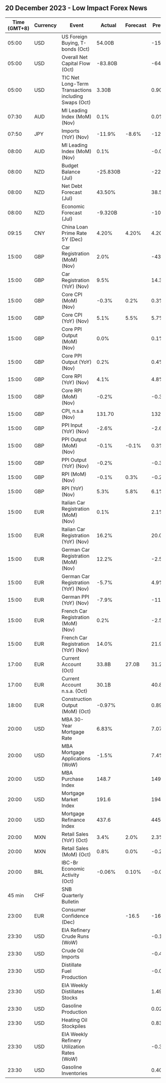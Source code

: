 ## 20 December 2023 - Low Impact Forex News

| Time (GMT+8) | Currency | Event | Actual | Forecast | Previous |
|------|----------|-------|--------|----------|----------|
| 05:00 | USD | US Foreign Buying, T-bonds (Oct) | 54.00B |  | -15.50B |
| 05:00 | USD | Overall Net Capital Flow (Oct) | -83.80B |  | -64.80B |
| 05:00 | USD | TIC Net Long-Term Transactions including Swaps (Oct) | 3.30B |  | 0.90B |
| 07:30 | AUD | MI Leading Index (MoM) (Nov) | 0.1% |  | 0.0% |
| 07:50 | JPY | Imports (YoY) (Nov) | -11.9% | -8.6% | -12.5% |
| 08:00 | AUD | MI Leading Index (MoM) (Nov) | 0.1% |  | -0.0% |
| 08:00 | NZD | Budget Balance (Jul) | -25.830B |  | -22.430B |
| 08:00 | NZD | Net Debt Forecast (Jul) | 43.50% |  | 38.50% |
| 08:00 | NZD | Economic Forecast (Jul) | -9.320B |  | -10.034B |
| 09:15 | CNY | China Loan Prime Rate 5Y (Dec) | 4.20% | 4.20% | 4.20% |
| 15:00 | GBP | Car Registration (MoM) (Nov) | 2.0% |  | -43.7% |
| 15:00 | GBP | Car Registration (YoY) (Nov) | 9.5% |  | 14.3% |
| 15:00 | GBP | Core CPI (MoM) (Nov) | -0.3% | 0.2% | 0.3% |
| 15:00 | GBP | Core CPI (YoY) (Nov) | 5.1% | 5.5% | 5.7% |
| 15:00 | GBP | Core PPI Output (MoM) (Nov) | 0.0% |  | 0.1% |
| 15:00 | GBP | Core PPI Output (YoY) (Nov) | 0.2% |  | 0.4% |
| 15:00 | GBP | Core RPI (YoY) (Nov) | 4.1% |  | 4.8% |
| 15:00 | GBP | Core RPI (MoM) (Nov) | -0.2% |  | -0.3% |
| 15:00 | GBP | CPI, n.s.a (Nov) | 131.70 |  | 132.00 |
| 15:00 | GBP | PPI Input (YoY) (Nov) | -2.6% |  | -2.6% |
| 15:00 | GBP | PPI Output (MoM) (Nov) | -0.1% | -0.1% | 0.3% |
| 15:00 | GBP | PPI Output (YoY) (Nov) | -0.2% |  | -0.3% |
| 15:00 | GBP | RPI (MoM) (Nov) | -0.1% | 0.3% | -0.2% |
| 15:00 | GBP | RPI (YoY) (Nov) | 5.3% | 5.8% | 6.1% |
| 15:00 | EUR | Italian Car Registration (MoM) (Nov) | 0.1% |  | 2.1% |
| 15:00 | EUR | Italian Car Registration (YoY) (Nov) | 16.2% |  | 20.0% |
| 15:00 | EUR | German Car Registration (MoM) (Nov) | 12.2% |  | -2.5% |
| 15:00 | EUR | German Car Registration (YoY) (Nov) | -5.7% |  | 4.9% |
| 15:00 | EUR | German PPI (YoY) (Nov) | -7.9% |  | -11.0% |
| 15:00 | EUR | French Car Registration (MoM) (Nov) | 0.2% |  | -2.5% |
| 15:00 | EUR | French Car Registration (YoY) (Nov) | 14.0% |  | 21.9% |
| 17:00 | EUR | Current Account (Oct) | 33.8B | 27.0B | 31.2B |
| 17:00 | EUR | Current Account n.s.a. (Oct) | 30.1B |  | 40.8B |
| 18:00 | EUR | Construction Output (MoM) (Oct) | -0.97% |  | 0.89% |
| 20:00 | USD | MBA 30-Year Mortgage Rate | 6.83% |  | 7.07% |
| 20:00 | USD | MBA Mortgage Applications (WoW) | -1.5% |  | 7.4% |
| 20:00 | USD | MBA Purchase Index | 148.7 |  | 149.6 |
| 20:00 | USD | Mortgage Market Index | 191.6 |  | 194.5 |
| 20:00 | USD | Mortgage Refinance Index | 437.6 |  | 445.8 |
| 20:00 | MXN | Retail Sales (YoY) (Oct) | 3.4% | 2.0% | 2.3% |
| 20:00 | MXN | Retail Sales (MoM) (Oct) | 0.8% | 0.0% | -0.2% |
| 20:00 | BRL | IBC-Br Economic Activity (Oct) | -0.06% | 0.10% | -0.06% |
| 45 min | CHF | SNB Quarterly Bulletin |  |  |  |
| 23:00 | EUR | Consumer Confidence (Dec) |  | -16.5 | -16.9 |
| 23:30 | USD | EIA Refinery Crude Runs (WoW) |  |  | -0.104M |
| 23:30 | USD | Crude Oil Imports |  |  | -0.423M |
| 23:30 | USD | Distillate Fuel Production |  |  | -0.083M |
| 23:30 | USD | EIA Weekly Distillates Stocks |  |  | 1.494M |
| 23:30 | USD | Gasoline Production |  |  | 0.025M |
| 23:30 | USD | Heating Oil Stockpiles |  |  | 0.832M |
| 23:30 | USD | EIA Weekly Refinery Utilization Rates (WoW) |  |  | -0.3% |
| 23:30 | USD | Gasoline Inventories |  |  | 0.408M |
